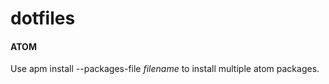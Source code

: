 # dotfiles

#### ATOM

Use apm install --packages-file _filename_ to install multiple atom packages.
